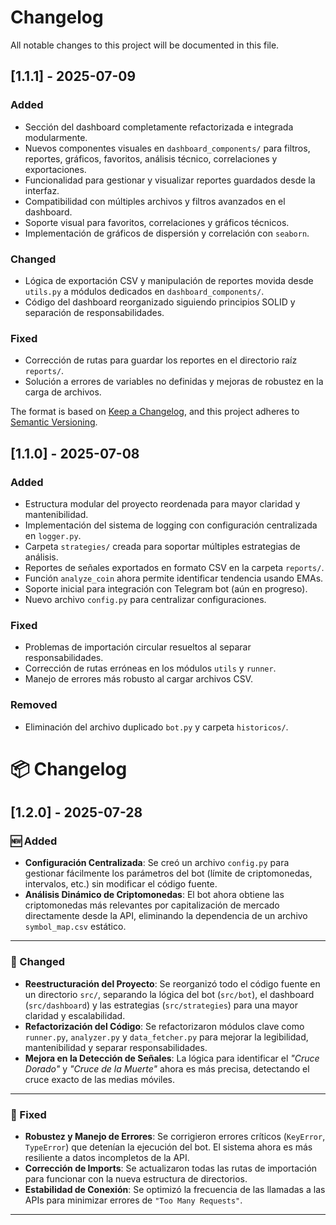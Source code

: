 # Changelog

All notable changes to this project will be documented in this file.

## [1.1.1] - 2025-07-09

### Added

- Sección del dashboard completamente refactorizada e integrada modularmente.
- Nuevos componentes visuales en `dashboard_components/` para filtros, reportes, gráficos, favoritos, análisis técnico, correlaciones y exportaciones.
- Funcionalidad para gestionar y visualizar reportes guardados desde la interfaz.
- Compatibilidad con múltiples archivos y filtros avanzados en el dashboard.
- Soporte visual para favoritos, correlaciones y gráficos técnicos.
- Implementación de gráficos de dispersión y correlación con `seaborn`.

### Changed

- Lógica de exportación CSV y manipulación de reportes movida desde `utils.py` a módulos dedicados en `dashboard_components/`.
- Código del dashboard reorganizado siguiendo principios SOLID y separación de responsabilidades.

### Fixed

- Corrección de rutas para guardar los reportes en el directorio raíz `reports/`.
- Solución a errores de variables no definidas y mejoras de robustez en la carga de archivos.

The format is based on [Keep a Changelog](https://keepachangelog.com/en/1.0.0/),
and this project adheres to [Semantic Versioning](https://semver.org/spec/v2.0.0.html).

## [1.1.0] - 2025-07-08

### Added

- Estructura modular del proyecto reordenada para mayor claridad y mantenibilidad.
- Implementación del sistema de logging con configuración centralizada en `logger.py`.
- Carpeta `strategies/` creada para soportar múltiples estrategias de análisis.
- Reportes de señales exportados en formato CSV en la carpeta `reports/`.
- Función `analyze_coin` ahora permite identificar tendencia usando EMAs.
- Soporte inicial para integración con Telegram bot (aún en progreso).
- Nuevo archivo `config.py` para centralizar configuraciones.

### Fixed

- Problemas de importación circular resueltos al separar responsabilidades.
- Corrección de rutas erróneas en los módulos `utils` y `runner`.
- Manejo de errores más robusto al cargar archivos CSV.

### Removed

- Eliminación del archivo duplicado `bot.py` y carpeta `historicos/`.

# 📦 Changelog

## [1.2.0] - 2025-07-28

### 🆕 Added

- **Configuración Centralizada**: Se creó un archivo `config.py` para gestionar fácilmente los parámetros del bot (límite de criptomonedas, intervalos, etc.) sin modificar el código fuente.
- **Análisis Dinámico de Criptomonedas**: El bot ahora obtiene las criptomonedas más relevantes por capitalización de mercado directamente desde la API, eliminando la dependencia de un archivo `symbol_map.csv` estático.

---

### 🔁 Changed

- **Reestructuración del Proyecto**: Se reorganizó todo el código fuente en un directorio `src/`, separando la lógica del bot (`src/bot`), el dashboard (`src/dashboard`) y las estrategias (`src/strategies`) para una mayor claridad y escalabilidad.
- **Refactorización del Código**: Se refactorizaron módulos clave como `runner.py`, `analyzer.py` y `data_fetcher.py` para mejorar la legibilidad, mantenibilidad y separar responsabilidades.
- **Mejora en la Detección de Señales**: La lógica para identificar el _"Cruce Dorado"_ y _"Cruce de la Muerte"_ ahora es más precisa, detectando el cruce exacto de las medias móviles.

---

### 🐛 Fixed

- **Robustez y Manejo de Errores**: Se corrigieron errores críticos (`KeyError`, `TypeError`) que detenían la ejecución del bot. El sistema ahora es más resiliente a datos incompletos de la API.
- **Corrección de Imports**: Se actualizaron todas las rutas de importación para funcionar con la nueva estructura de directorios.
- **Estabilidad de Conexión**: Se optimizó la frecuencia de las llamadas a las APIs para minimizar errores de `"Too Many Requests"`.

---
